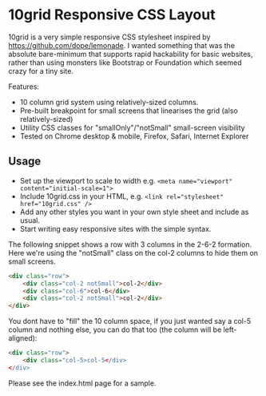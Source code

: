 # 10grid Responsive CSS Layout

10grid is a very simple responsive CSS stylesheet inspired by https://github.com/dope/lemonade.  I wanted something that was the absolute bare-minimum that supports rapid hackability for basic websites, rather than using monsters like Bootstrap or Foundation which seemed crazy for a  tiny site.

Features:
* 10 column grid system using relatively-sized columns.
* Pre-built breakpoint for small screens that linearises the grid (also relatively-sized)
* Utility CSS classes for "smallOnly"/"notSmall" small-screen visibility
* Tested on Chrome desktop & mobile, Firefox, Safari, Internet Explorer

## Usage
* Set up the viewport to scale to width e.g. `<meta name="viewport" content="initial-scale=1">`
* Include 10grid.css in your HTML, e.g.  `<link rel="stylesheet" href="10grid.css" />`
* Add any other styles you want in your own style sheet and include as usual.
* Start writing easy responsive sites with the simple syntax.

The following snippet shows a row with 3 columns in the 2-6-2 formation.  Here we're using the "notSmall" class on the col-2 columns to hide them on small screens.
```html
<div class="row">
	<div class="col-2 notSmall">col-2</div>
	<div class="col-6">col-6</div>
	<div class="col-2 notSmall">col-2</div>
</div>
```
You dont have to "fill" the 10 column space, if you just wanted say a col-5 column and nothing else, you can do that too (the column will be left-aligned):
```html
<div class="row">
	<div class="col-5>col-5</div>
</div>
```
Please see the index.html page for a sample.
